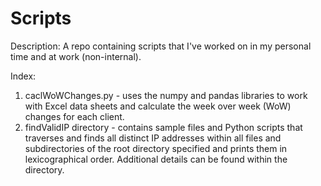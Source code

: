 # Scripts

Description: A repo containing scripts that I've worked on in my personal time and at work (non-internal).

Index:
1. caclWoWChanges.py - uses the numpy and pandas libraries to work with Excel data sheets and 
calculate the week over week (WoW) changes for each client.
2. findValidIP directory - contains sample files and Python scripts that traverses and finds all distinct IP 
addresses within all files and subdirectories of the root directory specified and prints them in lexicographical 
order. Additional details can be found within the directory.